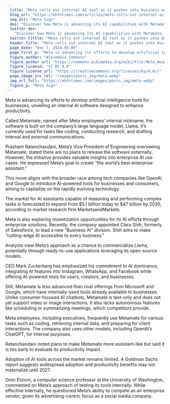 ```yaml
---
  title: "Meta rolls out internal AI tool as it pushes into business market"
  blog_url: "https://mhtntimes.com/articles/meta-rolls-out-internal-ai-tool-as-it-pushes-into-business-market"
  img_alt: "Meta Sign"
  des: "Discover how Meta is advancing its AI capabilities with Metamate, an internal productivity tool powered by its Llama language model, as it explores opportunities in the growing enterprise AI market."
  twitter_des:
    "Discover how Meta is advancing its AI capabilities with Metamate, an internal productivity tool powered by its Llama language model, as it explores opportunities in the growing enterprise AI market."
  twitter_tittle: "Meta rolls out internal AI tool as it pushes into business market"
  header_title: "Meta rolls out internal AI tool as it pushes into business market"
  page_date: "Dec 7, 2024 05:00"
  page_first_p: "Meta is advancing its efforts to develop artificial intelligence tools for businesses, unveiling an internal AI software designed to enhance productivity."
  figure_author: "Wikimedia Commons"
  figure_author_url: "https://commons.wikimedia.org/wiki/File:Meta_Headquarters_Sign.jpg"
  figure_license: "CC BY 4.0"
  figure_license_url: "https://creativecommons.org/licenses/by/4.0//"
  page_image_src_rel: "/images/posts_img/meta.webp"
  img_url_full: "https://mhtntimes.com/images/posts_img/meta.webp"
  figure_p: "Meta Sign"
---
```


Meta is advancing its efforts to develop artificial intelligence tools for businesses, unveiling an internal AI software designed to enhance productivity.

Called Metamate, named after Meta employees’ internal nickname, the software is built on the company’s large language model, Llama. It’s currently used for tasks like coding, conducting research, and drafting internal and external communications.

Prashant Ratanchandani, Meta’s Vice President of Engineering overseeing Metamate, stated there are no plans to release the software externally. However, the initiative provides valuable insights into enterprise AI use cases. He expressed Meta’s goal to create “the world’s best enterprise assistant.”

This move aligns with the broader race among tech companies like OpenAI and Google to introduce AI-powered tools for businesses and consumers, aiming to capitalize on the rapidly evolving technology.

The market for AI assistants capable of reasoning and performing complex tasks is forecasted to expand from $5.1 billion today to $47 billion by 2030, according to market research firm MarketsandMarkets.

Meta is also exploring monetization opportunities for its AI efforts through enterprise solutions. Recently, the company appointed Clara Shih, formerly of Salesforce, to lead a new “Business AI” division. Shih aims to make “cutting-edge AI accessible to every business.”

Analysts view Meta’s approach as a chance to commercialize Llama, potentially through ready-to-use applications leveraging its open-source models.

CEO Mark Zuckerberg has emphasized his commitment to AI dominance, integrating AI features into Instagram, WhatsApp, and Facebook while offering AI-powered tools for users, creators, and businesses.

Still, Metamate is less advanced than rival offerings from Microsoft and Google, which have internally-used tools already available to businesses. Unlike consumer-focused AI chatbots, Metamate is text-only and does not yet support video or image interactions. It also lacks autonomous features like scheduling or summarizing meetings, which competitors provide.

Meta employees, including executives, frequently use Metamate for various tasks such as coding, retrieving internal data, and preparing for client interactions. The company also uses other models, including OpenAI’s ChatGPT, for internal purposes.

Ratanchandani noted plans to make Metamate more assistant-like but said it is too early to evaluate its productivity impact.

Adoption of AI tools across the market remains limited. A Goldman Sachs report suggests widespread adoption and productivity benefits may not materialize until 2027.

Oren Etzioni, a computer science professor at the University of Washington, commented on Meta’s approach of testing its tools internally. While effective internally, he questioned Meta’s ability to compete as an enterprise vendor, given its advertising-centric focus as a social media company.
